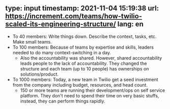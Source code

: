 type: input
timestamp: 2021-11-04 15:19:38
url: https://increment.com/teams/how-twilio-scaled-its-engineering-structure/
lang: en
---

* To 40 members: Write things down. Describe the context, tasks, etc. Make small teams.
* To 100 members: Because of teams by expertise and skills, leaders needed to do many context-switching in a day.
  - Also the accountability was shared. However, shared accountability leads people to the lack of accountability. They changed the structure and each team (up to 10 people) has ownerships on solutions/product.
* To 1000 members: Today, a new team in Twilio get a seed investment from the company including budget, resources, and head count.
  - 150 or more teams are running their development/ops on self service platform. They don't need to spend their time on very basic stuffs, instead, they can perform things rapidly.
